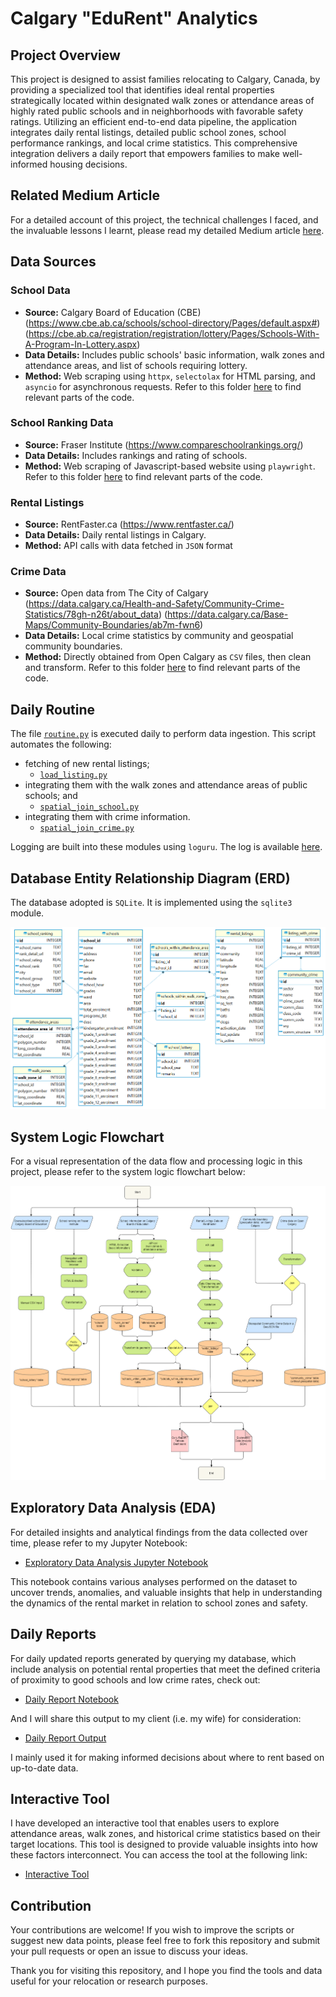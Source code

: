 # Calgary "EduRent" Analytics

## Project Overview

This project is designed to assist families relocating to Calgary, Canada, by providing a specialized tool that identifies ideal rental properties strategically located within designated walk zones or attendance areas of highly rated public schools and in neighborhoods with favorable safety ratings. Utilizing an efficient end-to-end data pipeline, the application integrates daily rental listings, detailed public school zones, school performance rankings, and local crime statistics. This comprehensive integration delivers a daily report that empowers families to make well-informed housing decisions.

## Related Medium Article

For a detailed account of this project, the technical challenges I faced, and the invaluable lessons I learnt, please read my detailed Medium article [here](https://medium.com/@tim_yung/optimizing-my-rental-searches-in-canada-where-top-schools-meet-safety-94d5b9a2114b).

## Data Sources

### School Data

- **Source:** Calgary Board of Education (CBE)
  (https://www.cbe.ab.ca/schools/school-directory/Pages/default.aspx#)
  (https://cbe.ab.ca/registration/registration/lottery/Pages/Schools-With-A-Program-In-Lottery.aspx)
- **Data Details:** Includes public schools' basic information, walk zones and attendance areas, and list of schools requiring lottery.
- **Method:** Web scraping using `httpx`, `selectolax` for HTML parsing, and `asyncio` for asynchronous requests. Refer to this folder [here](schools%20scraper) to find relevant parts of the code.

### School Ranking Data

- **Source:** Fraser Institute (https://www.compareschoolrankings.org/)
- **Data Details:** Includes rankings and rating of schools.
- **Method:** Web scraping of Javascript-based website using `playwright`. Refer to this folder [here](scrape_school_ranking_w_playwright) to find relevant parts of the code.

### Rental Listings

- **Source:** RentFaster.ca (https://www.rentfaster.ca/)
- **Data Details:** Daily rental listings in Calgary.
- **Method:** API calls with data fetched in `JSON` format

### Crime Data

- **Source:** Open data from The City of Calgary
  (https://data.calgary.ca/Health-and-Safety/Community-Crime-Statistics/78gh-n26t/about_data)
  (https://data.calgary.ca/Base-Maps/Community-Boundaries/ab7m-fwn6)
- **Data Details:** Local crime statistics by community and geospatial community boundaries.
- **Method:** Directly obtained from Open Calgary as `CSV` files, then clean and transform. Refer to this folder [here](crime_rate) to find relevant parts of the code.

## Daily Routine

The file [`routine.py`](routine.py) is executed daily to perform data ingestion. This script automates the following:

- fetching of new rental listings;
  - [`load_listing.py`](load_listing.py)
- integrating them with the walk zones and attendance areas of public schools; and
  - [`spatial_join_school.py`](load_listing.py)
- integrating them with crime information.
  - [`spatial_join_crime.py`](spatial_join_crime.py)

Logging are built into these modules using `loguru`. The log is available [here](log\routine.log).

## Database Entity Relationship Diagram (ERD)

The database adopted is `SQLite`. It is implemented using the `sqlite3` module.

![ERD](diagrams/database_erd.png)

## System Logic Flowchart

For a visual representation of the data flow and processing logic in this project, please refer to the system logic flowchart below:

![System Logic Flowchart](diagrams/CBE%20project-Full%20data%20pipeline.drawio.png)

## Exploratory Data Analysis (EDA)

For detailed insights and analytical findings from the data collected over time, please refer to my Jupyter Notebook:

- [Exploratory Data Analysis Jupyter Notebook](exploratory%20data%20analysis_21.4.2024.ipynb)

This notebook contains various analyses performed on the dataset to uncover trends, anomalies, and valuable insights that help in understanding the dynamics of the rental market in relation to school zones and safety.

## Daily Reports

For daily updated reports generated by querying my database, which include analysis on potential rental properties that meet the defined criteria of proximity to good schools and low crime rates, check out:

- [Daily Report Notebook](results/report.ipynb)

And I will share this output to my client (i.e. my wife) for consideration:

- [Daily Report Output](results/map.html)

I mainly used it for making informed decisions about where to rent based on up-to-date data.

## Interactive Tool

I have developed an interactive tool that enables users to explore attendance areas, walk zones, and historical crime statistics based on their target locations. This tool is designed to provide valuable insights into how these factors interconnect. You can access the tool at the following link:

- [Interactive Tool](tools/schools_catchment.html)

## Contribution

Your contributions are welcome! If you wish to improve the scripts or suggest new data points, please feel free to fork this repository and submit your pull requests or open an issue to discuss your ideas.

Thank you for visiting this repository, and I hope you find the tools and data useful for your relocation or research purposes.
